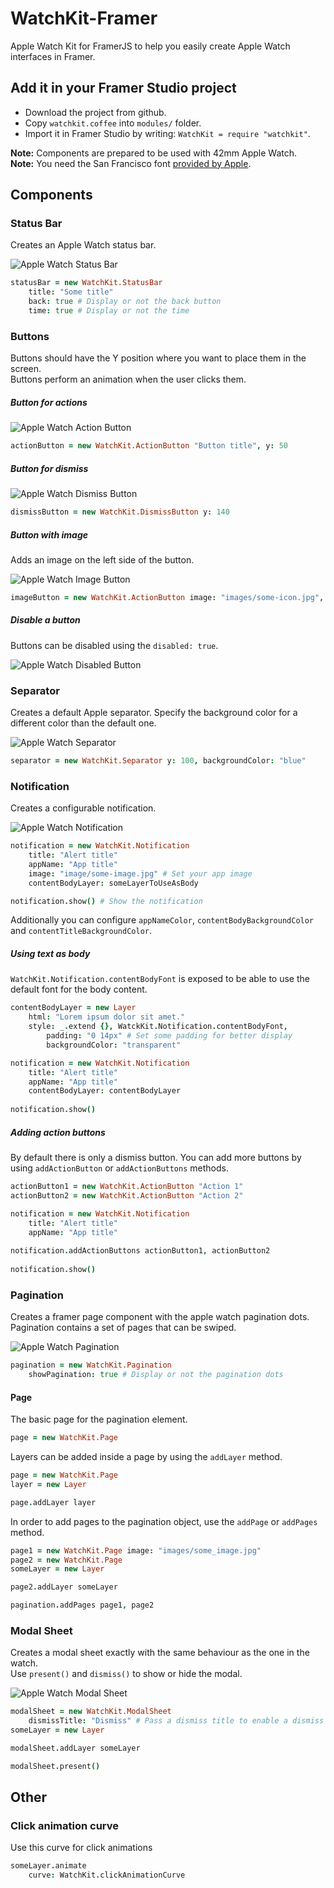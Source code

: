 # WatchKit-Framer
Apple Watch Kit for FramerJS to help you easily create Apple Watch interfaces in Framer.

## Add it in your Framer Studio project

- Download the project from github.
- Copy `watchkit.coffee` into `modules/` folder.
- Import it in Framer Studio by writing: `WatchKit = require "watchkit"`.

**Note:** Components are prepared to be used with 42mm Apple Watch.  
**Note:** You need the San Francisco font [provided by Apple](https://developer.apple.com/watchkit/).

## Components

### Status Bar

Creates an Apple Watch status bar.

![Apple Watch Status Bar](img/status-bar.jpg)

```coffeescript
statusBar = new WatchKit.StatusBar
	title: "Some title"
	back: true # Display or not the back button
	time: true # Display or not the time
```

### Buttons

Buttons should have the Y position where you want to place them in the screen.  
Buttons perform an animation when the user clicks them.

##### Button for actions

![Apple Watch Action Button](img/action-button.jpg)

```coffeescript
actionButton = new WatchKit.ActionButton "Button title", y: 50
```

##### Button for dismiss

![Apple Watch Dismiss Button](img/dismiss-button.jpg)

```coffeescript
dismissButton = new WatchKit.DismissButton y: 140
```

##### Button with image

Adds an image on the left side of the button.

![Apple Watch Image Button](img/image-button.jpg)

```coffeescript
imageButton = new WatchKit.ActionButton image: "images/some-icon.jpg", y: 140
```

##### Disable a button

Buttons can be disabled using the `disabled: true`.

![Apple Watch Disabled Button](img/disabled-button.jpg)

### Separator

Creates a default Apple separator. Specify the background color for a different color than the default one.

![Apple Watch Separator](img/separator.jpg)

```coffeescript
separator = new WatchKit.Separator y: 100, backgroundColor: "blue"
```

### Notification

Creates a configurable notification.

![Apple Watch Notification](img/notification.gif)

```coffeescript
notification = new WatchKit.Notification
	title: "Alert title"
	appName: "App title"
	image: "image/some-image.jpg" # Set your app image
	contentBodyLayer: someLayerToUseAsBody

notification.show() # Show the notification
```

Additionally you can configure `appNameColor`, `contentBodyBackgroundColor` and `contentTitleBackgroundColor`.

##### Using text as body

`WatchKit.Notification.contentBodyFont` is exposed to be able to use the default font for the body content.

```coffeescript
contentBodyLayer = new Layer
	html: "Lorem ipsum dolor sit amet."
	style: _.extend {}, WatckKit.Notification.contentBodyFont,
		padding: "0 14px" # Set some padding for better display
		backgroundColor: "transparent"

notification = new WatchKit.Notification
	title: "Alert title"
	appName: "App title"
	contentBodyLayer: contentBodyLayer
	
notification.show()
```

##### Adding action buttons

By default there is only a dismiss button. You can add more buttons by using `addActionButton` or `addActionButtons` methods.

```coffeescript
actionButton1 = new WatchKit.ActionButton "Action 1"
actionButton2 = new WatchKit.ActionButton "Action 2"

notification = new WatchKit.Notification
	title: "Alert title"
	appName: "App title"
	
notification.addActionButtons actionButton1, actionButton2
	
notification.show()
```
	
### Pagination

Creates a framer page component with the apple watch pagination dots.  
Pagination contains a set of pages that can be swiped.

![Apple Watch Pagination](img/pagination.gif)

```coffeescript
pagination = new WatchKit.Pagination
	showPagination: true # Display or not the pagination dots
```

#### Page

The basic page for the pagination element.  

```coffeescript
page = new WatchKit.Page
```

Layers can be added inside a page by using the `addLayer` method.

```coffeescript
page = new WatchKit.Page
layer = new Layer

page.addLayer layer
```

In order to add pages to the pagination object, use the `addPage` or `addPages` method.

```coffeescript
page1 = new WatchKit.Page image: "images/some_image.jpg"
page2 = new WatchKit.Page
someLayer = new Layer

page2.addLayer someLayer

pagination.addPages page1, page2
```

### Modal Sheet

Creates a modal sheet exactly with the same behaviour as the one in the watch.  
Use `present()` and `dismiss()` to show or hide the modal.

![Apple Watch Modal Sheet](img/modal-sheet.gif)

```coffeescript
modalSheet = new WatchKit.ModalSheet
	dismissTitle: "Dismiss" # Pass a dismiss title to enable a dismiss button
someLayer = new Layer

modalSheet.addLayer someLayer

modalSheet.present()
```

## Other

### Click animation curve

Use this curve for click animations

```coffeescript
someLayer.animate
	curve: WatchKit.clickAnimationCurve
```
